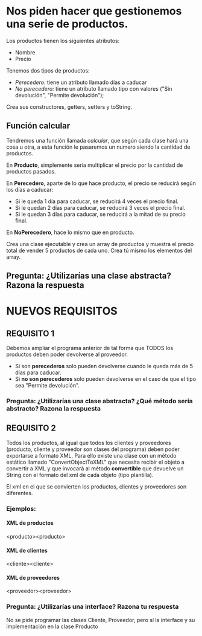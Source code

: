 
# Nos piden hacer que gestionemos una serie de productos.

Los productos tienen los siguientes atributos:

- Nombre
- Precio

Tenemos dos tipos de productos:

- *Perecedero:* tiene un atributo llamado días a caducar
- *No perecedero:* tiene un atributo llamado tipo con valores ("Sin devolución", "Permite devolución");

Crea sus constructores, getters, setters y toString.

## Función calcular
Tendremos una función llamada *calcular*, que según cada clase hará una cosa u otra, a esta función le pasaremos un numero siendo la cantidad de productos.

En **Producto**, simplemente seria multiplicar el precio por la cantidad de productos pasados.

En **Perecedero**, aparte de lo que hace producto, el precio se reducirá según los días a caducar:

- Si le queda 1 día para caducar, se reducirá 4 veces el precio final.
- Si le quedan 2 días para caducar, se reducirá 3 veces el precio final.
- Si le quedan 3 días para caducar, se reducirá a la mitad de su precio final.

En **NoPerecedero**, hace lo mismo que en producto.

Crea una clase ejecutable y crea un array de productos y muestra el precio total de vender 5  productos de cada uno. Crea tú mismo los elementos del array.

## Pregunta: ¿Utilizarías una clase abstracta? Razona la respuesta

# NUEVOS REQUISITOS

## REQUISITO 1
Debemos ampliar el programa anterior de tal forma que TODOS los productos deben poder devolverse al proveedor.

- Si son **perecederos** solo pueden devolverse cuando le queda más de 5 días para caducar.
- Si **no son perecederos** solo pueden devolverse en el caso de que el tipo sea "Permite devolución".

### Pregunta: ¿Utilizarías una clase abstracta? ¿Qué método sería abstracto? Razona la respuesta

## REQUISITO 2
Todos los productos, al igual que todos los clientes y proveedores (producto, cliente y proveedor son clases del programa) deben poder exportarse a formato XML.
Para ello existe una clase con un método estático llamado "ConvertObjectToXML" que necesita recibir el objeto a convertir a XML y que invocará al método **convertible** que devuelve un String con el formato del xml de cada objeto (tipo plantilla).

El xml en el que se convierten los productos, clientes y proveedores son diferentes.

### Ejemplos:

#### XML de productos

&lt;producto&gt;&lt;producto&gt;
  
#### XML de clientes
&lt;cliente&gt;&lt;cliente&gt;
  
#### XML de proveedores
&lt;proveedor&gt;&lt;proveedor&gt;

### Pregunta: ¿Utilizarías una interface? Razona tu respuesta

No se pide programar las clases Cliente, Proveedor, pero sí la interface y su implementación en la clase Producto
